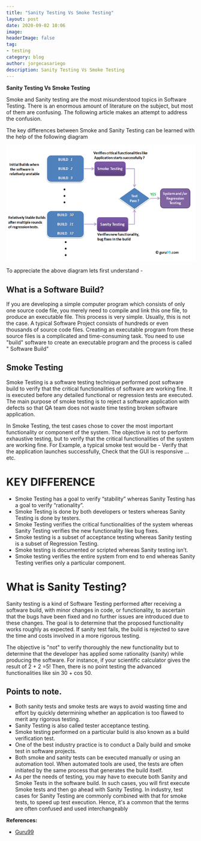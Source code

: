 ```yaml
---
title: "Sanity Testing Vs Smoke Testing"
layout: post
date: 2020-09-02 10:06
image: 
headerImage: false
tag:
- testing
category: blog
author: jorgecasariego
description: Sanity Testing Vs Smoke Testing
---
```


**Sanity Testing Vs Smoke Testing**

Smoke and Sanity testing are the most misunderstood topics in Software Testing. There is an enormous amount of literature on the subject, but most of them are confusing. The following article makes an attempt to address the confusion.

The key differences between Smoke and Sanity Testing can be learned with the help of the following diagram

![alt text](https://raw.githubusercontent.com/jorgecasariego/jorgecasariego.github.io/master/assets/images/posts/Sanity_Smoke_Testing.png 
"Figure 1. Sanity vs Smoke Testing")

To appreciate the above diagram lets first understand -

## What is a Software Build?

If you are developing a simple computer program which consists of only one source code file, you merely need to compile and link this one file, to produce an executable file. This process is very simple.
Usually, this is not the case. A typical Software Project consists of hundreds or even thousands of source code files. Creating an executable program from these source files is a complicated and time-consuming task.
You need to use "build" software to create an executable program and the process is called " Software Build"

## Smoke Testing

Smoke Testing is a software testing technique performed post software build to verify that the critical functionalities of software are working fine. It is executed before any detailed functional or regression tests are executed. The main purpose of smoke testing is to reject a software application with defects so that QA team does not waste time testing broken software application.

In Smoke Testing, the test cases chose to cover the most important functionality or component of the system. The objective is not to perform exhaustive testing, but to verify that the critical functionalities of the system are working fine.
For Example, a typical smoke test would be - Verify that the application launches successfully, Check that the GUI is responsive ... etc.

# KEY DIFFERENCE

* Smoke Testing has a goal to verify “stability” whereas Sanity Testing has a goal to verify “rationality”.
* Smoke Testing is done by both developers or testers whereas Sanity Testing is done by testers.
* Smoke Testing verifies the critical functionalities of the system whereas Sanity Testing verifies the new functionality like bug fixes.
* Smoke testing is a subset of acceptance testing whereas Sanity testing is a subset of Regression Testing.
* Smoke testing is documented or scripted whereas Sanity testing isn’t.
* Smoke testing verifies the entire system from end to end whereas Sanity Testing verifies only a particular component.

# What is Sanity Testing?

Sanity testing is a kind of Software Testing performed after receiving a software build, with minor changes in code, or functionality, to ascertain that the bugs have been fixed and no further issues are introduced due to these changes. The goal is to determine that the proposed functionality works roughly as expected. If sanity test fails, the build is rejected to save the time and costs involved in a more rigorous testing.

The objective is "not" to verify thoroughly the new functionality but to determine that the developer has applied some rationality (sanity) while producing the software. For instance, if your scientific calculator gives the result of 2 + 2 =5! Then, there is no point testing the advanced functionalities like sin 30 + cos 50.

## Points to note.


- Both sanity tests and smoke tests are ways to avoid wasting time and effort by quickly determining whether an application is too flawed to merit any rigorous testing. 
- Sanity Testing is also called tester acceptance testing.
- Smoke testing performed on a particular build is also known as a build verification test.
- One of the best industry practice is to conduct a Daily build and smoke test in software projects.
- Both smoke and sanity tests can be executed manually or using an automation tool.  When automated tools are used, the tests are often initiated by the same process that generates the build itself.
- As per the needs of testing, you may have to execute both Sanity and Smoke Tests in the software build. In such cases, you will first execute Smoke tests and then go ahead with Sanity Testing. In industry, test cases for Sanity Testing are commonly combined with that for smoke tests, to speed up test execution. Hence, it's a common that the terms are often confused and used interchangeably


**References:**
 - [Guru99](https://www.guru99.com/smoke-sanity-testing.html)

